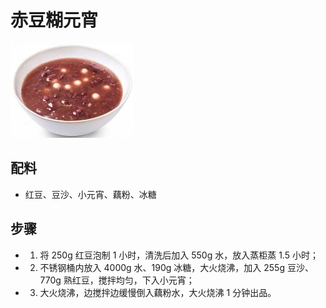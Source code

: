 # 赤豆糊元宵

![赤豆糊元宵](/images/赤豆糊元宵.png)

## 配料

- 红豆、豆沙、小元宵、藕粉、冰糖

## 步骤

- 1. 将 250g 红豆泡制 1 小时，清洗后加入 550g 水，放入蒸柜蒸 1.5 小时；
- 2. 不锈钢桶内放入 4000g 水、190g 冰糖，大火烧沸，加入 255g 豆沙、770g 熟红豆，搅拌均匀，下入小元宵；
- 3. 大火烧沸，边搅拌边缓慢倒入藕粉水，大火烧沸 1 分钟出品。
